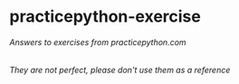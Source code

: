 # practicepython-exercise###### Answers to exercises from practicepython.com###### They are not perfect, please don't use them as a reference